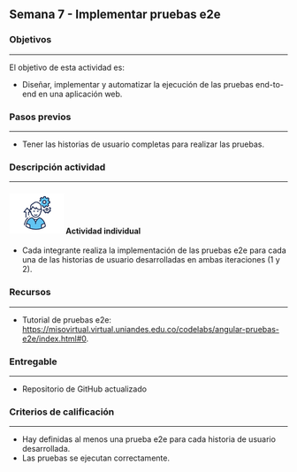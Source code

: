 ## Semana 7 - Implementar pruebas e2e

### Objetivos

---

El objetivo de esta actividad es:

- Diseñar, implementar y automatizar la ejecución de las pruebas end-to-end en una aplicación web.

### Pasos previos

---

- Tener las historias de usuario completas para realizar las pruebas.

### Descripción actividad

---

#### ![](./../../assets/images/individuo.png) Actividad individual

- Cada integrante realiza la implementación de las pruebas e2e para cada una de las historias de usuario desarrolladas en ambas iteraciones (1 y 2).

### Recursos

---

- Tutorial de pruebas e2e: https://misovirtual.virtual.uniandes.edu.co/codelabs/angular-pruebas-e2e/index.html#0.

### Entregable

---

- Repositorio de GitHub actualizado

### Criterios de calificación

---

- Hay definidas al menos una prueba e2e para cada historia de usuario desarrollada.
- Las pruebas se ejecutan correctamente.
